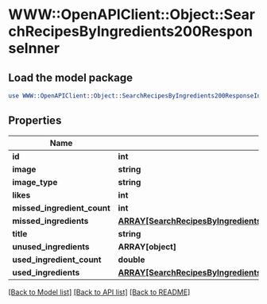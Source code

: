 # WWW::OpenAPIClient::Object::SearchRecipesByIngredients200ResponseInner

## Load the model package
```perl
use WWW::OpenAPIClient::Object::SearchRecipesByIngredients200ResponseInner;
```

## Properties
Name | Type | Description | Notes
------------ | ------------- | ------------- | -------------
**id** | **int** |  | 
**image** | **string** |  | 
**image_type** | **string** |  | 
**likes** | **int** |  | 
**missed_ingredient_count** | **int** |  | 
**missed_ingredients** | [**ARRAY[SearchRecipesByIngredients200ResponseInnerMissedIngredientsInner]**](SearchRecipesByIngredients200ResponseInnerMissedIngredientsInner.md) |  | 
**title** | **string** |  | 
**unused_ingredients** | **ARRAY[object]** |  | 
**used_ingredient_count** | **double** |  | 
**used_ingredients** | [**ARRAY[SearchRecipesByIngredients200ResponseInnerMissedIngredientsInner]**](SearchRecipesByIngredients200ResponseInnerMissedIngredientsInner.md) |  | 

[[Back to Model list]](../README.md#documentation-for-models) [[Back to API list]](../README.md#documentation-for-api-endpoints) [[Back to README]](../README.md)


